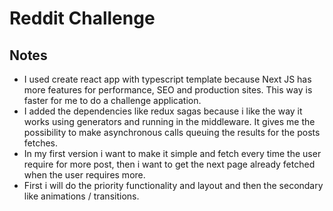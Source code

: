 # Reddit Challenge

## Notes

- I used create react app with typescript template because Next JS has more features for performance, SEO and production sites. This way is faster for me to do a challenge application.
- I added the dependencies like redux sagas because i like the way it works using generators and running in the middleware. It gives me the possibility to make asynchronous calls queuing the results for the posts fetches.
- In my first version i want to make it simple and fetch every time the user require for more post, then i want to get the next page already fetched when the user requires more.
- First i will do the priority functionality and layout and then the secondary like animations / transitions.
